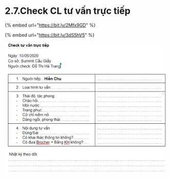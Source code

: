 # 2.7.Check CL tư vấn trực tiếp

{% embed url="https://bit.ly/2Mfx9GD" %}

{% embed url="https://bit.ly/3dS5hV5" %}

![](../../.gitbook/assets/6%20%281%29.png)




